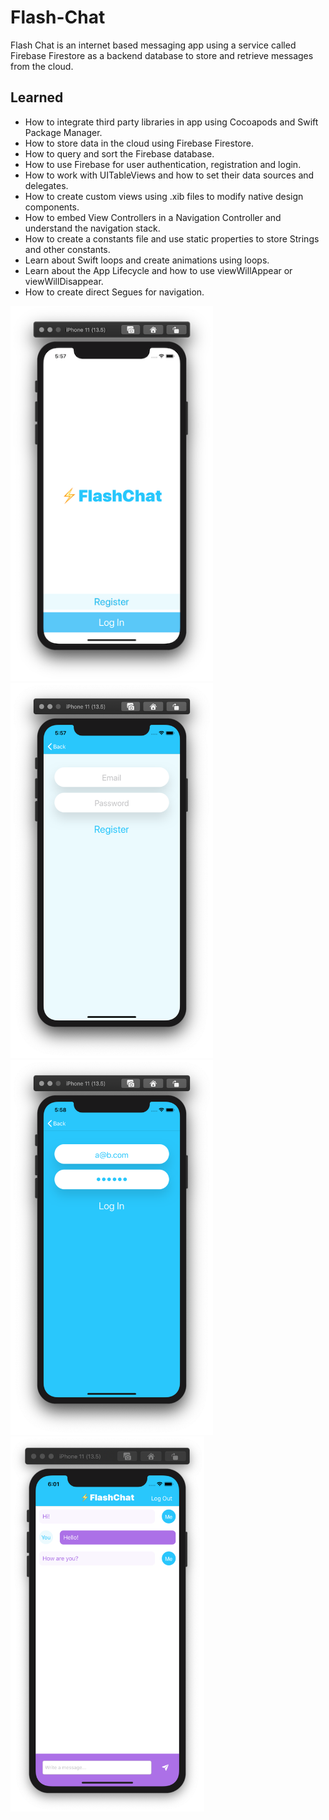 # Flash-Chat

Flash Chat is an internet based messaging app using a service called Firebase Firestore as a backend database to store and retrieve messages from the cloud. 

## Learned

* How to integrate third party libraries in app using Cocoapods and Swift Package Manager.
* How to store data in the cloud using Firebase Firestore.
* How to query and sort the Firebase database.
* How to use Firebase for user authentication, registration and login.
* How to work with UITableViews and how to set their data sources and delegates.
* How to create custom views using .xib files to modify native design components.
* How to embed View Controllers in a Navigation Controller and understand the navigation stack.
* How to create a constants file and use static properties to store Strings and other constants.
* Learn about Swift loops and create animations using loops.
* Learn about the App Lifecycle and how to use viewWillAppear or viewWillDisappear.
* How to create direct Segues for navigation.
<p><img src="Documentation/1.png" height="600px">
<img src="Documentation/2.png" height="600px">
<img src="Documentation/3.png" height="600px">
<img src="Documentation/4.png" height="600px"></p>
